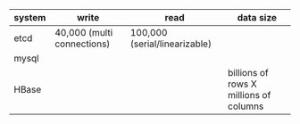 
system | write | read | data size
---- | --- | --- | ---
etcd | 40,000 (multi connections) | 100,000 (serial/linearizable) |
mysql | 
HBase ||| billions of rows X millions of columns
